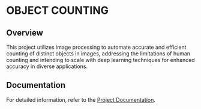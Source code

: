 # OBJECT COUNTING


## Overview

This project utilizes image processing to automate accurate and efficient counting of distinct objects in images, addressing the limitations of human counting and intending to scale with deep learning techniques for enhanced accuracy in diverse applications.


## Documentation

For detailed information, refer to the [Project Documentation](https://drive.google.com/file/d/1cbIVx8A_7x4W1YS29_h7PyPOU6laWNDj/view?usp=drive_link).
